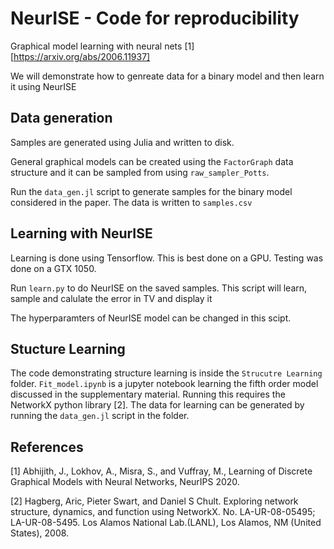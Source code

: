 # NeurISE - Code for reproducibility
Graphical model learning with neural nets [1]  [https://arxiv.org/abs/2006.11937]

We will demonstrate how to genreate data for a binary model and then learn it using NeurISE

## Data generation

Samples are generated using Julia and written to disk.

General graphical models can be created using the `FactorGraph` data structure and it can be sampled from using `raw_sampler_Potts`. 

Run the `data_gen.jl` script to generate samples for the binary model considered in the paper.
The data is written to `samples.csv`

## Learning with NeurISE

Learning is done using Tensorflow. This is best done on a GPU. Testing was done on a GTX 1050.

Run `learn.py` to do NeurISE on the saved samples. This script will learn, sample and calulate the error in TV and display it

The hyperparamters of NeurISE model can be changed in this scipt.

## Stucture Learning

The code demonstrating structure learning is inside the `Strucutre Learning` folder. `Fit_model.ipynb` is a jupyter notebook learning the fifth order model discussed in the supplementary material. Running this requires the NetworkX python library [2]. The data for learning can be generated by running the `data_gen.jl` script in the folder.

## References

[1] Abhijith, J., Lokhov, A., Misra, S., and Vuffray, M., Learning of Discrete Graphical Models with Neural Networks, NeurIPS 2020.

[2] Hagberg, Aric, Pieter Swart, and Daniel S Chult. Exploring network structure, dynamics, and function using NetworkX. No. LA-UR-08-05495; LA-UR-08-5495. Los Alamos National Lab.(LANL), Los Alamos, NM (United States), 2008.
